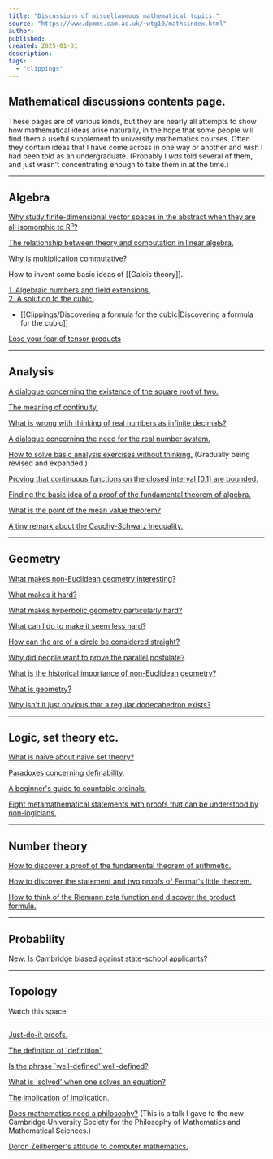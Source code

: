 ```yaml
---
title: "Discussions of miscellaneous mathematical topics."
source: "https://www.dpmms.cam.ac.uk/~wtg10/mathsindex.html"
author:
published:
created: 2025-01-31
description:
tags:
  - "clippings"
---
```

## Mathematical discussions contents page.

These pages are of various kinds, but they are nearly all attempts to show how mathematical ideas arise naturally, in the hope that some people will find them a useful supplement to university mathematics courses. Often they contain ideas that I have come across in one way or another and wish I had been told as an undergraduate. (Probably I *was* told several of them, and just wasn't concentrating enough to take them in at the time.)

---

## Algebra

[Why study finite-dimensional vector spaces in the abstract when they are all isomorphic to R<sup>n</sup>?](https://www.dpmms.cam.ac.uk/~wtg10/vspaces.html)

[The relationship between theory and computation in linear algebra.](https://www.dpmms.cam.ac.uk/~wtg10/vspaces2.html)

[Why is multiplication commutative?](https://www.dpmms.cam.ac.uk/~wtg10/commutative.html)

How to invent some basic ideas of [[Galois theory]].

[1\. Algebraic numbers and field extensions.](https://www.dpmms.cam.ac.uk/~wtg10/galois.html)  
[2\. A solution to the cubic.](https://www.dpmms.cam.ac.uk/~wtg10/cubic.html)  
- [[Clippings/Discovering a formula for the cubic|Discovering a formula for the cubic]]

[Lose your fear of tensor products](https://www.dpmms.cam.ac.uk/~wtg10/tensors3.html)

---

## Analysis

[A dialogue concerning the existence of the square root of two.](https://www.dpmms.cam.ac.uk/~wtg10/roottwo.html)

[The meaning of continuity.](https://www.dpmms.cam.ac.uk/~wtg10/continuity.html)

[What is wrong with thinking of real numbers as infinite decimals?](https://www.dpmms.cam.ac.uk/~wtg10/decimals.html)

[A dialogue concerning the need for the real number system.](https://www.dpmms.cam.ac.uk/~wtg10/reals.html)

[How to solve basic analysis exercises without thinking.](https://www.dpmms.cam.ac.uk/~wtg10/autoanalysis.html) (Gradually being revised and expanded.)

[Proving that continuous functions on the closed interval \[0,1\] are bounded.](https://www.dpmms.cam.ac.uk/~wtg10/bounded.html)

[Finding the basic idea of a proof of the fundamental theorem of algebra.](https://www.dpmms.cam.ac.uk/~wtg10/ftalg.html)

[What is the point of the mean value theorem?](https://www.dpmms.cam.ac.uk/~wtg10/meanvalue.html)

[A tiny remark about the Cauchy-Schwarz inequality.](https://www.dpmms.cam.ac.uk/~wtg10/csineq.html)

---

## Geometry

[What makes non-Euclidean geometry interesting?](https://www.dpmms.cam.ac.uk/~wtg10/whygeometry.html)

[What makes it hard?](https://www.dpmms.cam.ac.uk/~wtg10/whyhard.html)

[What makes hyperbolic geometry particularly hard?](https://www.dpmms.cam.ac.uk/~wtg10/hyperbolic.html)

[What can I do to make it seem less hard?](https://www.dpmms.cam.ac.uk/~wtg10/whatcanido.html)

[How can the arc of a circle be considered straight?](https://www.dpmms.cam.ac.uk/~wtg10/straight.html)

[Why did people want to prove the parallel postulate?](https://www.dpmms.cam.ac.uk/~wtg10/parallel.html)

[What is the historical importance of non-Euclidean geometry?](https://www.dpmms.cam.ac.uk/~wtg10/historyetc.html)

[What is geometry?](https://www.dpmms.cam.ac.uk/~wtg10/whatisit.html)

[Why isn't it just obvious that a regular dodecahedron exists?](https://www.dpmms.cam.ac.uk/~wtg10/dodecahedron.html)

---

## Logic, set theory etc.

[What is naive about naive set theory?](https://www.dpmms.cam.ac.uk/~wtg10/settheory.html)

[Paradoxes concerning definability.](https://www.dpmms.cam.ac.uk/~wtg10/richardsparadox.html)

[A beginner's guide to countable ordinals.](https://www.dpmms.cam.ac.uk/~wtg10/ordinals.html)

[Eight metamathematical statements with proofs that can be understood by non-logicians.](https://www.dpmms.cam.ac.uk/~wtg10/metamathematics.html)

---

## Number theory

[How to discover a proof of the fundamental theorem of arithmetic.](https://www.dpmms.cam.ac.uk/~wtg10/FTA.html)

[How to discover the statement and two proofs of Fermat's little theorem.](https://www.dpmms.cam.ac.uk/~wtg10/fermat.html)

[How to think of the Riemann zeta function and discover the product formula.](https://www.dpmms.cam.ac.uk/~wtg10/zetafunction.ps)

---

## Probability

New: [Is Cambridge biased against state-school applicants?](https://www.dpmms.cam.ac.uk/~wtg10/biased.html)

---

## Topology

Watch this space.

---

[Just-do-it proofs.](https://www.dpmms.cam.ac.uk/~wtg10/justdoit.html)

[The definition of \`definition'.](https://www.dpmms.cam.ac.uk/~wtg10/definition.html)

[Is the phrase \`well-defined' well-defined?](https://www.dpmms.cam.ac.uk/~wtg10/welldefined.html)

[What is \`solved' when one solves an equation?](https://www.dpmms.cam.ac.uk/~wtg10/equations.html)

[The implication of implication.](https://www.dpmms.cam.ac.uk/~wtg10/implication.html)

[Does mathematics need a philosophy?](https://www.dpmms.cam.ac.uk/~wtg10/philosophy.html) (This is a talk I gave to the new Cambridge University Society for the Philosophy of Mathematics and Mathematical Sciences.)

[Doron Zeilberger's attitude to computer mathematics.](https://www.dpmms.cam.ac.uk/~wtg10/zeilberger.html)